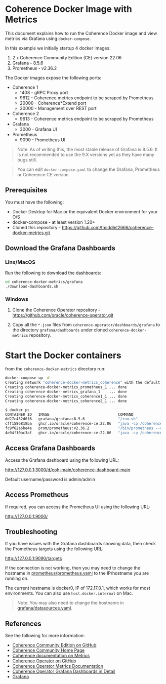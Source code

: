 # Coherence Docker Image with Metrics

This document explains how to run the Coherence Docker image and view metrics via Grafana using `docker-compose`.

In this example we initially startup 4 docker images:
1. 2 x Coherence Community Edition (CE) version 22.06
1. Grafana - 8.5.6
1. Prometheus - v2.36.2

The Docker images expose the following ports:

* Coherence 1
  * 1408 - gRPC Proxy port
  * 9612 - Coherence metrics endpoint to be scraped by Prometheus
  * 20000 - Coherence*Extend port
  * 30000 - Management over REST port
* Coherence 2
  * 9613 - Coherence metrics endpoint to be scraped by Prometheus
* Grafana
  * 3000 - Grafana UI
* Prometheus
  * 9090 - Prometheus UI

> Note: As of writing this, the most stable release of Grafana is 8.5.6. It is not recommended to use the 9.X versions yet as they have many bugs still.

>You can edit `docker-compose.yaml` to change the Grafana, Prometheus or Coherence CE version.

## Prerequisites

You must have the following:
* Docker Desktop for Mac or the equivalent Docker environment for your O/S
* docker-compose - at least version 1.20+
* Cloned this repository - https://github.com/tmiddlet2666/coherence-docker-metrics.git

## Download the Grafana Dashboards

### Linx/MacOS

Run the following to download the dashboards:

```bash
cd coherence-docker-metrics/grafana
./download-dashboards.sh
```
### Windows

1. Clone the Coherence Operator repository - https://github.com/oracle/coherence-operator.git

1. Copy all the `*.json` files from `coherence-operator/dashboards/grafana` to the directory `grafana/dashboards` under cloned `coherence-docker-metrics` repository.

# Start the Docker containers

from the `coherence-docker-metrics` directory run:

```bash
docker-compose up -d
Creating network "coherence-docker-metrics_coherence" with the default driver
Creating coherence-docker-metrics_prometheus_1 ... done
Creating coherence-docker-metrics_grafana_1    ... done
Creating coherence-docker-metrics_coherence1_1 ... done
Creating coherence-docker-metrics_coherence2_1 ... done

$ docker ps
CONTAINER ID   IMAGE                               COMMAND                  CREATED          STATUS                             PORTS                                                                                                                     NAMES
dd27c452d0f6   grafana/grafana:8.5.6               "/run.sh"                13 seconds ago   Up 11 seconds                      0.0.0.0:3000->3000/tcp                                                                                                    coherence-docker-metrics_grafana_1
cff1586818ba   ghcr.io/oracle/coherence-ce:22.06   "java -cp /coherence…"   13 seconds ago   Up 11 seconds (health: starting)   1408/tcp, 6676/tcp, 20000-20001/tcp, 30000/tcp, 0.0.0.0:9613->9612/tcp                                                    coherence-docker-metrics_coherence2_1
fc9f62a6be4e   prom/prometheus:v2.36.2             "/bin/prometheus --c…"   13 seconds ago   Up 11 seconds                      0.0.0.0:9090->9090/tcp                                                                                                    coherence-docker-metrics_prometheus_1
4e04f10ac3af   ghcr.io/oracle/coherence-ce:22.06   "java -cp /coherence…"   13 seconds ago   Up 11 seconds (health: starting)   0.0.0.0:1408->1408/tcp, 0.0.0.0:9612->9612/tcp, 6676/tcp, 0.0.0.0:20000->20000/tcp, 0.0.0.0:30000->30000/tcp, 20001/tcp   coherence-docker-metrics_coherence1_1
```

## Access Grafana Dashboards

Access the Grafana dashboard using the following URL:

http://127.0.0.1:3000/d/coh-main/coherence-dashboard-main

Default username/password is admin/admin

## Access Prometheus

If required, you can access the Prometheus UI using the following URL:

http://127.0.0.1:9000/

## Troubleshooting

If you have issues with the Grafana dashboards showing data, then check the Prometheus targets using the following URL:

http://127.0.0.1:9090/targets

If the connection is not working, then you may need to change the hostname in [prometheus/prometheus.yaml](prometheus/prometheus.yaml)
to the IP/hostname you are running on.

The current hostname is docker0, IP of 172.17.0.1, which works for most environments. You can also use `host.docker.internal` on Mac.

> Note: You may also need to change the hostname in [grafana/datasources.yaml](grafana/datasources.yaml).

## References

See the following for more information:
* [Coherence Community Edition on GitHub](https://github.com/oracle/coherence)
* [Coherence Community Home Page](https://coherence.community/)
* [Coherence documentation on Metrics](https://docs.oracle.com/en/middleware/standalone/coherence/14.1.1.0/manage/using-coherence-metrics.html)
* [Coherence Operator on GitHub](https://github.com/oracle/coherence-operator)
* [Coherence Operator Metrics Documentation](https://oracle.github.io/coherence-operator/docs/latest/#/docs/metrics/010_overview)
* [Coherence Operator Grafana Dashboards in Detail](https://oracle.github.io/coherence-operator/docs/3.0.2/#/metrics/040_dashboards)
* [Grafana](https://grafana.com/)
